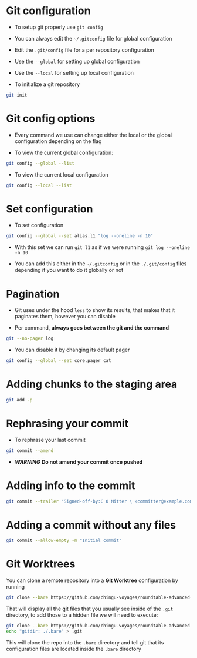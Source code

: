 # Git configuration

- To setup git properly use `git config`
- You can always edit the `~/.gitconfig` file for global configuration
- Edit the `.git/config` file for a per repository configuration
- Use the `--global` for setting up global configuration
- Use the `--local` for setting up local configuration

- To initialize a git repository

```bash
git init
```

# Git config options

- Every command we use can change either the local or the global configuration depending on the flag

- To view the current global configuration:

```bash
git config --global --list
```

- To view the current local configuration

```bash
git config --local --list
```

# Set configuration

- To set configuration

```bash
git config --global --set alias.l1 "log --oneline -n 10"
```

- With this set we can run `git l1` as if we were running `git log --oneline -n 10`

- You can add this either in the `~/.gitconfig` or in the `./.git/config` files depending if you want to do it globally or not

# Pagination

- Git uses under the hood `less` to show its results, that makes that it paginates them, however you can disable

- Per command, **always goes between the git and the command**

```bash
git --no-pager log
```

- You can disable it by changing its default pager

```bash
git config --global --set core.pager cat
```

# Adding chunks to the staging area

```bash
git add -p
```

# Rephrasing your commit

- To rephrase your last commit

```bash
git commit --amend
```

- **_WARNING_** **Do not amend your commit once pushed**

# Adding info to the commit

```bash
git commit --trailer "Signed-off-by:C O Mitter \ <committer@example.com>" --trailer "Helped-by:C O Mitter \ <committer@example.com>"
```

# Adding a commit without any files

```bash
git commit --allow-empty -m "Initial commit"
```

# Git Worktrees

You can clone a remote repository into a **Git Worktree** configuration by running

```bash
git clone --bare https://github.com/chingu-voyages/roundtable-advanced-git.git
```

That will display all the git files that you usually see inside of the `.git` directory, to add those to a hidden file we will need
to execute:

```bash
git clone --bare https://github.com/chingu-voyages/roundtable-advanced-git.git .bare
echo "gitdir: ./.bare" > .git
```

This will clone the repo into the `.bare` directory and tell git that its configuration files are located inside the `.bare`
directory
